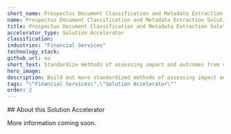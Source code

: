 ```yaml
---
short_name: Prospectus Document Classification and Metadata Extraction
name: Prospectus Document Classification and Metadata Extraction Solution Accelerator
title: Prospectus Document Classification and Metadata Extraction Solution Accelerator
accelerator_type: Solution Accelerator
classification: 
industries: "Financial Services"
technology_stack: 
github_url: na
short_text: Standardize methods of assessing impact and outcomes from certain opaque asset classes (e.g. ESG).
hero_image: 
description: Build out more standardized methods of assessing impact and outcomes from certain opaque asset classes (e.g. ESG).  Use in municipal bond offerings and/or emerging asset classes with the help of human-assisted labelling, train against a broader data set.
tags: "\"Financial Services\",\"Solution Accelerator\""
order: 2
---
```

​​## About this Solution Accelerator

More information coming soon.
